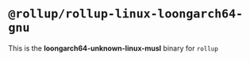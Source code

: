 # `@rollup/rollup-linux-loongarch64-gnu`

This is the **loongarch64-unknown-linux-musl** binary for `rollup`
